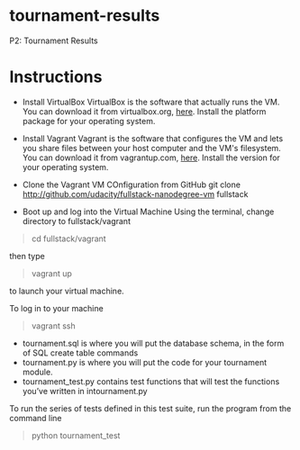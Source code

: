 # tournament-results
P2: Tournament Results

# Instructions
- Install VirtualBox
VirtualBox is the software that actually runs the VM. You can download it from virtualbox.org, <a href="https://www.virtualbox.org/wiki/Downloads">here</a>. Install the platform package for your operating system.

- Install Vagrant
Vagrant is the software that configures the VM and lets you share files between your host computer and the VM's filesystem.  You can download it from vagrantup.com, <a href="https://www.vagrantup.com/downloads">here</a>. Install the version for your operating system.

- Clone the Vagrant VM COnfiguration from GitHub
git clone http://github.com/udacity/fullstack-nanodegree-vm fullstack

- Boot up and log into the Virtual Machine
Using the terminal, change directory to fullstack/vagrant 

> cd fullstack/vagrant

then type 

> vagrant up 

to launch your virtual machine.

To log in to your machine 

> vagrant ssh

- tournament.sql is where you will put the database schema, in the form of SQL create table commands
- tournament.py is where you will put the code for your tournament module.
- tournament_test.py contains test functions that will test the functions you’ve written in intournament.py

To run the series of tests defined in this test suite, run the program from the command line 
> python tournament_test


